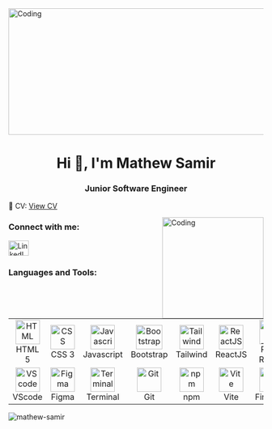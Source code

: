 <!DOCTYPE html>
<html lang="en">
<head>
  <meta charset="UTF-8">
  <meta name="viewport" content="width=device-width, initial-scale=1.0">
  <meta http-equiv="X-UA-Compatible" content="ie=edge">
  
  
  <!-- إضافة الفافيكون المخصص -->
  <link rel="icon" href="/path-to-your-favicon/favicon.ico" />

</head>
<body>

  <img src="https://media.geeksforgeeks.org/wp-content/uploads/20231205165904/web-development-image.webp" width="830" height="250" align="center" alt="Coding" />

  <h1 align="center">Hi 👋, I'm Mathew Samir</h1> 
  <h3 align="center">Junior Software Engineer</h3>

  <!-- رابط للسيرة الذاتية -->
  <p>📄 CV: 
    <a href="https://drive.google.com/file/d/1-7W45bVIqqYbK1I8APMnCFN-AcIKwhiv/view?usp=drive_link" target="_blank">View CV</a>
  </p>

  <img src="https://www.optimalvirtualemployee.com/wp-content/uploads/2023/01/front-end-development.gif" width="200" align="right" alt="Coding" />

  <h3 align="left">Connect with me:</h3>
  <p align="left"> 
    <a href="https://www.linkedin.com/in/mathew-samir/" target="blank">
      <img align="center" src="https://raw.githubusercontent.com/rahuldkjain/github-profile-readme-generator/master/src/images/icons/Social/linked-in-alt.svg" alt="LinkedIn" height="30" width="40" />
    </a> 
  </p>

  <h3>Languages and Tools:</h3>

  <table>
    <tr>
      <td align="center" width="96">
        <a href="#">
          <img src="https://upload.wikimedia.org/wikipedia/commons/6/61/HTML5_logo_and_wordmark.svg" width="48" height="48" alt="HTML" />
        </a>
        <br>HTML 5
      </td>
      <td align="center" width="96">
        <a href="#">
          <img src="https://upload.wikimedia.org/wikipedia/commons/d/d5/CSS3_logo_and_wordmark.svg" width="48" height="48" alt="CSS" />
        </a>
        <br>CSS 3
      </td>
      <td align="center" width="96">
        <a href="#">
          <img src="https://upload.wikimedia.org/wikipedia/commons/9/99/Unofficial_JavaScript_logo_2.svg" width="48" height="48" alt="Javascript" />
        </a>
        <br>Javascript
      </td>
      <td align="center" width="96">
        <a href="#">
          <img src="https://upload.wikimedia.org/wikipedia/commons/b/b2/Bootstrap_logo.svg" width="52" height="48" alt="Bootstrap" />
        </a>
        <br>Bootstrap
      </td>
      <td align="center" width="96">
        <a href="#">
          <img src="https://upload.wikimedia.org/wikipedia/commons/d/d5/Tailwind_CSS_Logo.svg" width="48" height="48" alt="Tailwind" />
        </a>
        <br>Tailwind
      </td>
      <td align="center" width="96">
        <a href="#">
          <img src="https://www.vectorlogo.zone/logos/reactjs/reactjs-icon.svg" width="48" height="48" alt="ReactJS" />
        </a>
        <br>ReactJS
      </td>
      <td align="center" width="96">
        <a href="#">
          <img src="https://www.svgrepo.com/show/354262/react-router.svg" width="48" height="48" alt="React Router" />
        </a>
        <br>React Router
      </td>
      <td align="center" width="96">
        <a href="#">
          <img src="https://cdn.worldvectorlogo.com/logos/redux.svg" width="48" height="48" alt="Redux" />
        </a>
        <br>Redux
      </td>
      <td align="center" width="96">
        <a href="#">
          <img src="https://upload.wikimedia.org/wikipedia/commons/d/d1/Axios_%28computer_library%29_logo.svg" width="68" height="10" alt="Axios" />
        </a>
        <br>Axios
      </td>
    </tr>
    <tr>
      <td align="center" width="96">
        <a href="#">
          <img src="https://upload.wikimedia.org/wikipedia/commons/9/9a/Visual_Studio_Code_1.35_icon.svg" width="48" height="48" alt="VScode" />
        </a>
        <br>VScode
      </td>
      <td align="center" width="96">
        <a href="#">
          <img src="https://upload.wikimedia.org/wikipedia/commons/3/33/Figma-logo.svg" width="48" height="48" alt="Figma" />
        </a>
        <br>Figma
      </td>
      <td align="center" width="96">
        <a href="#">
          <img src="https://cdn.worldvectorlogo.com/logos/terminal-1.svg" width="48" height="48" alt="Terminal" />
        </a>
        <br>Terminal
      </td>
      <td align="center" width="96">
        <a href="#">
          <img src="https://upload.wikimedia.org/wikipedia/commons/e/e0/Git-logo.svg" width="48" height="48" alt="Git" />
        </a>
        <br>Git
      </td>
      <td align="center" width="96">
        <a href="#">
          <img src="https://upload.wikimedia.org/wikipedia/commons/d/db/Npm-logo.svg" width="48" height="48" alt="npm" />
        </a>
        <br>npm
      </td>
      <td align="center" width="96">
        <a href="#">
          <img src="https://www.svgrepo.com/show/374167/vite.svg" width="48" height="48" alt="Vite" />
        </a>
        <br>Vite
      </td>
      <td align="center" width="96">
        <a href="#">
          <img src="https://firebase.google.com/static/images/brand-guidelines/logo-vertical.png" width="48" height="48" alt="Vite" />
        </a>
        <br>Firebase
      </td>
    </tr>
  </table>

  <p><img align="center" src="https://github-readme-streak-stats.herokuapp.com/?user=mathew-samir&" alt="mathew-samir" /></p>

</body>
</html>

